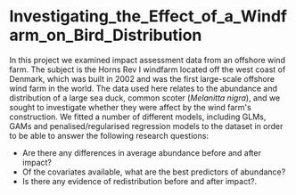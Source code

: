 # Investigating_the_Effect_of_a_Windfarm_on_Bird_Distribution

In this project we examined impact assessment data from an offshore wind farm. The subject is the Horns Rev I windfarm located off the west coast of Denmark, which was built in 2002 and was the first large-scale offshore wind farm in the world. The data used here relates to the abundance and distribution of a large sea duck, common scoter (*Melanitta nigra*), and we sought to investigate whether they were affect by the wind farm's construction. We fitted a number of different models, including GLMs, GAMs and penalised/regularised regression models to the dataset in order to be able to answer the following research questions:

* Are there any differences in average abundance before and after impact?
* Of the covariates available, what are the best predictors of abundance?
* Is there any evidence of redistribution before and after impact?. 
